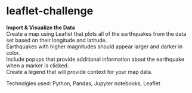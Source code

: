 # leaflet-challenge
**Import &amp; Visualize the Data**   
Create a map using Leaflet that plots all of the earthquakes from the data set based on their longitude and latitude.    
Earthquakes with higher magnitudes should appear larger and darker in color.  
Include popups that provide additional information about the earthquake when a marker is clicked.    
Create a legend that will provide context for your map data.    

Technolgies used: Python, Pandas, Jupyter notebooks, Leaflet

